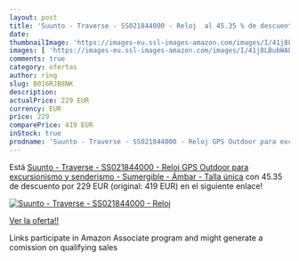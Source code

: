 ```yaml
---
layout: post
title: 'Suunto - Traverse - SS021844000 - Reloj  al 45.35 % de descuento'
date: 
thumbnailImage: 'https://images-eu.ssl-images-amazon.com/images/I/41j8LBubWAL._SL200_.jpg'
images: [ 'https://images-eu.ssl-images-amazon.com/images/I/41j8LBubWAL._SL200_.jpg' ]
comments: true
category: ofertas
author: ring
slug: B016RJB8NK
description:
actualPrice: 229 EUR
currency: EUR
price: 229
comparePrice: 419 EUR
inStock: true
prodname: 'Suunto - Traverse - SS021844000 - Reloj GPS Outdoor para excursionismo y senderismo - Sumergible - Ámbar - Talla única'
---
```


Está [Suunto - Traverse - SS021844000 - Reloj GPS Outdoor para excursionismo y senderismo - Sumergible - Ámbar - Talla única](https://www.amazon.es/dp/B016RJB8NK/?tag=tolees-21) con 45.35 de descuento por 229 EUR (original: 419 EUR) en el siguiente enlace!

[![Suunto - Traverse - SS021844000 - Reloj ](https://images-eu.ssl-images-amazon.com/images/I/41j8LBubWAL._SL200_.jpg)](https://www.amazon.es/dp/B016RJB8NK/?tag=tolees-21)

[Ver la oferta!!](https://www.amazon.es/dp/B016RJB8NK/?tag=tolees-21)

Links participate in Amazon Associate program and might generate a comission on qualifying sales


